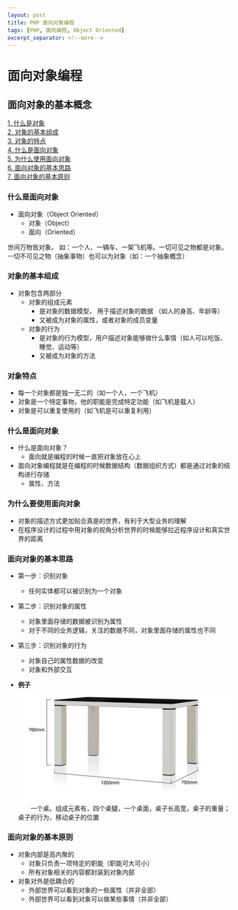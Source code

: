 ```yaml
---
layout: post
title: PHP 面向对象编程
tags: [PHP, 面向编程, Object Oriented]
excerpt_separator: <!--more-->
---
```


# 面向对象编程  
  
  
## 面向对象的基本概念
<a href="#what">1. 什么是对象</a>  
<a href="#form">2. 对象的基本组成</a>  
<a href="#charac">3. 对象的特点</a>  
<a href="#what-face">4. 什么是面向对象</a>  
<a href="#why">5. 为什么使用面向对象</a>  
<a href="#thinking">6. 面向对象的基本思路</a>  
<a href="#princ">7. 面向对象的基本原则</a>  


<a name="what"></a>
### 什么是面向对象  
* 面向对象（Object Oriented）  
    - 对象（Object）
    - 面向（Oriented）

世间万物皆对象。 如：一个人、一辆车、一架飞机等。一切可见之物都是对象。一切不可见之物（抽象事物）也可以为对象（如：一个抽象概念）  
<!--more-->
<a name="form"></a>  
### 对象的基本组成  
* 对象包含两部分  
    - 对象的组成元素  
        - 是对象的数据模型， 用于描述对象的数据 （如人的身高、年龄等）
        - 又被成为对象的属性，或者对象的成员变量
    - 对象的行为
        - 是对象的行为模型，用户描述对象能够做什么事情（如人可以吃饭、睡觉、运动等）
        - 又被成为对象的方法



<a name="charac"></a>
### 对象特点  
* 每一个对象都是独一无二的（如一个人，一个飞机）
* 对象是一个特定事物，他的职能是完成特定功能（如飞机是载人）  
* 对象是可以重复使用的（如飞机是可以重复利用）  


<a name="what-face"></a>
### 什么是面向对象  
* 什么是面向对象？  
    - 面向就是编程的时候一直把对象放在心上  
* 面向对象编程就是在编程的时候数据结构（数据组织方式）都是通过对象的结构进行存储  
    - 属性、方法  

<a name="why"></a>
### 为什么要使用面向对象  
* 对象的描述方式更加贴合真是的世界，有利于大型业务的理解  
* 在程序设计的过程中用对象的视角分析世界的时候能够拉近程序设计和真实世界的距离  


<a name="thinking"></a>
### 面向对象的基本思路
* 第一步：识别对象  
    - 任何实体都可以被识别为一个对象  
* 第二步：识别对象的属性  
    - 对象里面存储的数据被识别为属性  
    - 对于不同的业务逻辑，关注的数据不同，对象里面存储的属性也不同  
* 第三步：识别对象的行为  
    - 对象自己的属性数据的改变  
    - 对象和外部交互  

* **例子**  
![image](/assets/images/desk.png)  
　　一个桌。组成元素有，四个桌腿，一个桌面，桌子长高宽，桌子的重量；桌子的行为，移动桌子的位置  



<a name="princ"></a>
### 面向对象的基本原则  
* 对象内部是高内聚的  
    - 对象只负责一项特定的职能（职能可大可小）  
    - 所有对象相关的内容都封装到对象内部  
* 对象对外是低耦合的  
    - 外部世界可以看到对象的一些属性（并非全部）  
    - 外部世界可以看到对象可以做某些事情（并非全部）  
